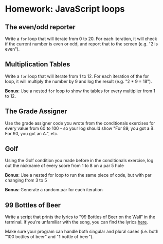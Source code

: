 # Homework: JavaScript loops

## The even/odd reporter

Write a `for` loop that will iterate from 0 to 20. For each iteration, it will check if the current number is even or odd, and report that to the screen (e.g. "2 is even").

## Multiplication Tables

Write a `for` loop that will iterate from 1 to 12. For each iteration of the for loop, it will multiply the number by 9 and log the result (e.g. "2 * 9 = 18").

**Bonus**: Use a nested `for` loop to show the tables for every multiplier from 1 to 12.

## The Grade Assigner

Use the grade assigner code you wrote from the conditionals exercises for every value from 60 to 100 - so your log should show "For 89, you got a B. For 90, you got an A.", etc.

## Golf

Using the Golf condition you made before in the conditionals exercise, log out the nickname of every score from 1 to 8 on a par 5 hole

**Bonus**: Use a nested for loop to run the same piece of code, but with par changing from 3 to 5

**Bonus**: Generate a random par for each iteration

## 99 Bottles of Beer

Write a script that prints the lyrics to "99 Bottles of Beer on the Wall" in the terminal. If you're unfamiliar with the song, you can find the lyrics [here](http://www.99-bottles-of-beer.net/lyrics.html).

Make sure your program can handle both singular and plural cases (i.e. both "100 bottles of beer" and "1 bottle of beer").
